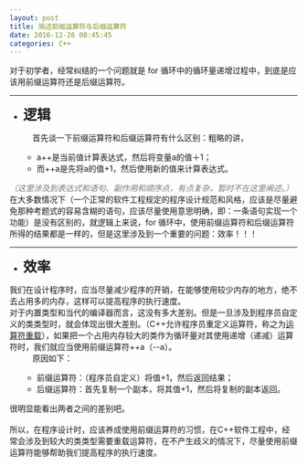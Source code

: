 ```yaml
---
layout: post
title: 简述前缀运算符与后缀运算符
date: 2016-12-26 08:45:45
categories: C++
---
```



<span></span>
<div><span>对于初学者，经常纠结的一个问题就是 for 循环中的循环量递增过程中，到底是应该用前缀运算符还是后缀运算符。</span></div>
<hr>
<ul>
<li><span><strong><span style="font-size:24px">逻辑</span></strong></span></li></ul>
<div style="margin-left:40px">首先谈一下前缀运算符和后缀运算符有什么区别：粗略的讲，</div>
<ul>
<li style="list-style:none; display:inline">
<ul>
<li>a&#43;&#43;是当前&#20540;计算表达式，然后将变量a的&#20540;＋1；</li><li>而&#43;&#43;a是先将a的&#20540;&#43;1，然后使用新的&#20540;来计算表达式。</li></ul>
</li></ul>
<span style="color:#797979"><em>（这里涉及到表达式和语句、副作用和顺序点，有点复杂，暂时不在这里阐述。）</em></span>
<div>在大多数情况下（一个正常的软件工程规定的程序设计规范和风&#26684;，应该是尽量避免那种考题式的容易含糊的语句，应该尽量使用意思明确，即：一条语句实现一个功能）是没有区别的，就逻辑上来说，for 循环中，使用前缀运算符和后缀运算符所得的结果都是一样的，但是这里涉及到一个重要的问题：效率！！！</div>
<hr>
<ul>
<li><span style="font-size:24px"><strong>效率</strong></span></li></ul>
<div>我们在设计程序时，应当尽量减少程序的开销，在能够使用较少内存的地方，绝不去占用多的内存，这样可以提高程序的执行速度。</div>
<div>对于内置类型和当代的编译器而言，这没有多大差别。但是一旦涉及到程序员自定义的类类型时，就会体现出很大差别。（C&#43;&#43;允许程序员重定义运算符，称之为<u>运算符重载</u>），如果把一个占用内存较大的类作为循环量对其使用递增（递减）运算符时，我们就应当使用前缀运算符&#43;&#43;a（--a）。</div>
<div style="margin-left:40px">原因如下：</div>
<ul>
<li style="list-style:none; display:inline">
<ul>
<li>前缀运算符：（程序员自定义）将&#20540;&#43;1，然后返回结果；</li><li>后缀运算符：首先复制一个副本，将其&#20540;&#43;1，然后将复制的副本返回。</li></ul>
</li></ul>
<div>很明显能看出两者之间的差别吧。</div>
<div><br>
</div>
<div>所以，在程序设计时，<span style="">应该养成使用前缀运算符的习惯</span>，在C&#43;&#43;软件工程中，经常会涉及到较大的类类型需要重载运算符，在不产生歧义的情况下，尽量使用前缀运算符能够帮助我们提高程序的执行速度。</div>
